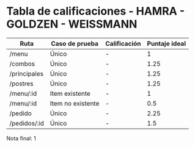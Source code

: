 # Tabla de calificaciones - HAMRA - GOLDZEN - WEISSMANN

| Ruta         | Caso de prueba    | Calificación | Puntaje ideal |
| ------------ | ----------------- | ------------ | ------------- |
| /menu        | Único             | -            | 1             |
| /combos      | Único             | -            | 1.25          |
| /principales | Único             | -            | 1.25          |
| /postres     | Único             | -            | 1.25          |
| /menu/:id    | Item existente    | -            | 1             |
| /menu/:id    | Item no existente | -            | 0.5           |
| /pedido      | Único             | -            | 2.25          |
| /pedidos/:id | Único             | -            | 1.5           |

Nota final: 1
